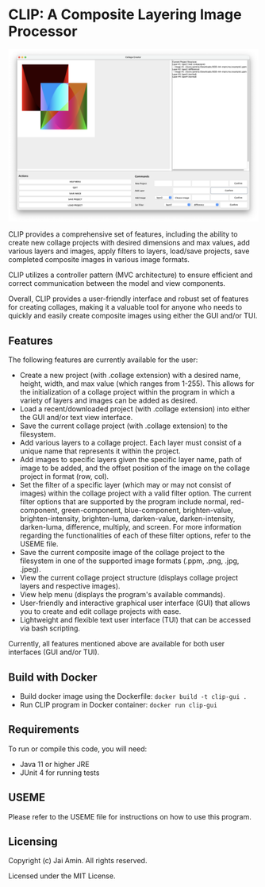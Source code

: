 # CLIP: A Composite Layering Image Processor

![CLIP GUI](res/clip-demo.png)

CLIP provides a comprehensive set of features, including the ability to create new collage projects with desired dimensions and max values, add various layers and images, apply filters to layers, load/save projects, save completed composite images in various image formats.

CLIP utilizes a controller pattern (MVC architecture) to ensure efficient and correct communication between the model and view components.

Overall, CLIP provides a user-friendly interface and robust set of features for creating collages, making it a valuable tool for anyone who needs to quickly and easily create composite images using either the GUI and/or TUI.

## Features

The following features are currently available for the user:
- Create a new project (with .collage extension) with a desired name, height, width, and max value (which ranges from 1-255). This allows for the initialization of a collage project within the program in which a variety of layers and images can be added as desired.
- Load a recent/downloaded project (with .collage extension) into either the GUI and/or text view interface.
- Save the current collage project (with .collage extension) to the filesystem.
- Add various layers to a collage project. Each layer must consist of a unique name that represents it within the project.
- Add images to specific layers given the specific layer name, path of image to be added, and the offset position of the image on the collage project in format (row, col).
- Set the filter of a specific layer (which may or may not consist of images) within the collage project with a valid filter option. The current filter options that are supported by the program include normal, red-component, green-component, blue-component, brighten-value, brighten-intensity, brighten-luma, darken-value, darken-intensity, darken-luma, difference, multiply, and screen. For more information regarding the functionalities of each of these filter options, refer to the USEME file.
- Save the current composite image of the collage project to the filesystem in one of the supported image formats (.ppm, .png, .jpg, .jpeg).
- View the current collage project structure (displays collage project layers and respective images).
- View help menu (displays the program's available commands).
- User-friendly and interactive graphical user interface (GUI) that allows you to create and edit collage projects with ease. 
- Lightweight and flexible text user interface (TUI) that can be accessed via bash scripting.

Currently, all features mentioned above are available for both user interfaces (GUI and/or TUI).

## Build with Docker

- Build docker image using the Dockerfile: ```docker build -t clip-gui .```
- Run CLIP program in Docker container: ```docker run clip-gui```

## Requirements

To run or compile this code, you will need:

- Java 11 or higher JRE
- JUnit 4 for running tests

## USEME

Please refer to the USEME file for instructions on how to use this program.

## Licensing
Copyright (c) Jai Amin. All rights reserved.

Licensed under the MIT License.
